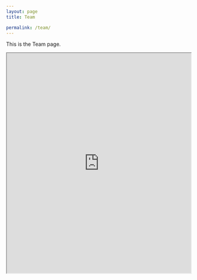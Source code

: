 ```yaml
---
layout: page
title: Team

permalink: /team/
---
```


This is the Team page.

<iframe src="https://docs.google.com/spreadsheets/d/e/2PACX-1vTaJpu4RP22-jtHFCS29J3zR2CJKKSk-XyUI2cbWtOu5RYJuRYrhEfUrK2CfQxR68LsS3JYV-52feT5/pubhtml?widget=true&amp;headers=false" width="100%" height="600"></iframe>
